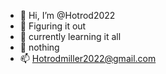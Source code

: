 - 👋 Hi, I’m @Hotrod2022
- 👀 Figuring it out
- 🌱 currently learning it all
- 💞️ nothing
- 📫 Hotrodmiller2022@gmail.com

<!---
Hotrod2022/Hotrod2022 is a ✨ special ✨ repository because its `README.md` (this file) appears on your GitHub profile.
You can click the Preview link to take a look at your changes.
--->
